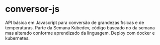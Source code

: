 # conversor-js
API básica em Javascript para conversão de grandezas físicas e de temperaturas. 
Parte da Semana Kubedev, código baseado no da semana mas alterado conforme aprendizado da linguagem. Deploy com docker e kubernetes.
